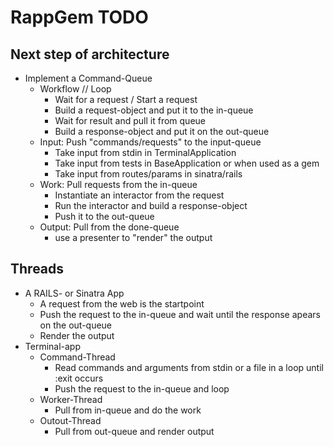 # RappGem TODO


## Next step of architecture

  * Implement a Command-Queue
      * Workflow // Loop
          * Wait for a request / Start a request
          * Build a request-object and put it to the in-queue
          * Wait for result and pull it from queue
          * Build a response-object and put it on the out-queue
      * Input: Push "commands/requests" to the input-queue
          * Take input from stdin in TerminalApplication
          * Take input from tests in BaseApplication or when used as a gem
          * Take input from routes/params in sinatra/rails
      * Work: Pull requests from the in-queue
          * Instantiate an interactor from the request
          * Run the interactor and build a response-object
          * Push it to the out-queue
      * Output: Pull from the done-queue
          * use a presenter to "render" the output

## Threads

 * A RAILS- or Sinatra App
     * A request from the web is the startpoint
     * Push the request to the in-queue and wait until the response
       apears on the out-queue
     * Render the output
 * Terminal-app
     * Command-Thread
         * Read commands and arguments from stdin or a file in a loop until
           :exit occurs
         * Push the request to the in-queue and loop
     * Worker-Thread
         * Pull from in-queue and do the work
     * Outout-Thread
         * Pull from out-queue and render output



